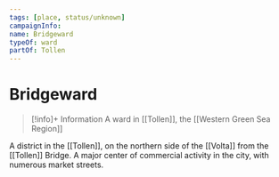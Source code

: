 ```yaml
---
tags: [place, status/unknown]
campaignInfo:
name: Bridgeward
typeOf: ward
partOf: Tollen
---
```

# Bridgeward
>[!info]+ Information
> A ward in [[Tollen]], the [[Western Green Sea Region]]

A district in the [[Tollen]], on the northern side of the [[Volta]] from the [[Tollen]] Bridge. A major center of commercial activity in the city, with numerous market streets.